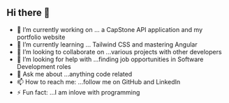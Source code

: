## Hi there 👋



- 🔭 I’m currently working on ... a CapStone API application and my portfolio website
- 🌱 I’m currently learning ... Tailwind CSS and mastering Angular
- 👯 I’m looking to collaborate on ...various projects with other developers
- 🤔 I’m looking for help with ...finding job opportunities in Software Development roles
- 💬 Ask me about ...anything code related
- 📫 How to reach me: ...follow me on GitHub and LinkedIn
- ⚡ Fun fact: ...I am inlove with programming
